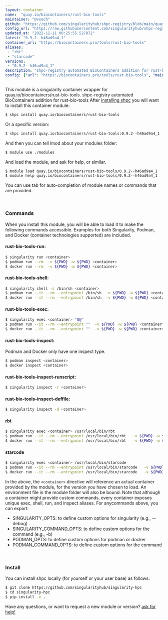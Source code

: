 ```yaml
---
layout: container
name:  "quay.io/biocontainers/rust-bio-tools"
maintainer: "@vsoch"
github: "https://github.com/singularityhub/shpc-registry/blob/main/quay.io/biocontainers/rust-bio-tools/container.yaml"
config_url: "https://raw.githubusercontent.com/singularityhub/shpc-registry/main/quay.io/biocontainers/rust-bio-tools/container.yaml"
updated_at: "2022-11-11 00:25:55.527872"
latest: "0.9.2--h46ad9a4_1"
container_url: "https://biocontainers.pro/tools/rust-bio-tools"
aliases:
 - "rbt"
 - "starcode"
versions:
 - "0.9.2--h46ad9a4_1"
description: "shpc-registry automated BioContainers addition for rust-bio-tools"
config: {"url": "https://biocontainers.pro/tools/rust-bio-tools", "maintainer": "@vsoch", "description": "shpc-registry automated BioContainers addition for rust-bio-tools", "latest": {"0.9.2--h46ad9a4_1": "sha256:7ab14141f8438fe52f5257e8a2d202fbd58841d129049ab9e2c87c862df601e2"}, "tags": {"0.9.2--h46ad9a4_1": "sha256:7ab14141f8438fe52f5257e8a2d202fbd58841d129049ab9e2c87c862df601e2"}, "docker": "quay.io/biocontainers/rust-bio-tools", "aliases": {"rbt": "/usr/local/bin/rbt", "starcode": "/usr/local/bin/starcode"}}
---
```


This module is a singularity container wrapper for quay.io/biocontainers/rust-bio-tools.
shpc-registry automated BioContainers addition for rust-bio-tools
After [installing shpc](#install) you will want to install this container module:


```bash
$ shpc install quay.io/biocontainers/rust-bio-tools
```

Or a specific version:

```bash
$ shpc install quay.io/biocontainers/rust-bio-tools:0.9.2--h46ad9a4_1
```

And then you can tell lmod about your modules folder:

```bash
$ module use ./modules
```

And load the module, and ask for help, or similar.

```bash
$ module load quay.io/biocontainers/rust-bio-tools/0.9.2--h46ad9a4_1
$ module help quay.io/biocontainers/rust-bio-tools/0.9.2--h46ad9a4_1
```

You can use tab for auto-completion of module names or commands that are provided.

<br>

### Commands

When you install this module, you will be able to load it to make the following commands accessible.
Examples for both Singularity, Podman, and Docker (container technologies supported) are included.

#### rust-bio-tools-run:

```bash
$ singularity run <container>
$ podman run --rm  -v ${PWD} -w ${PWD} <container>
$ docker run --rm  -v ${PWD} -w ${PWD} <container>
```

#### rust-bio-tools-shell:

```bash
$ singularity shell -s /bin/sh <container>
$ podman run --it --rm --entrypoint /bin/sh  -v ${PWD} -w ${PWD} <container>
$ docker run --it --rm --entrypoint /bin/sh  -v ${PWD} -w ${PWD} <container>
```

#### rust-bio-tools-exec:

```bash
$ singularity exec <container> "$@"
$ podman run --it --rm --entrypoint ""  -v ${PWD} -w ${PWD} <container> "$@"
$ docker run --it --rm --entrypoint ""  -v ${PWD} -w ${PWD} <container> "$@"
```

#### rust-bio-tools-inspect:

Podman and Docker only have one inspect type.

```bash
$ podman inspect <container>
$ docker inspect <container>
```

#### rust-bio-tools-inspect-runscript:

```bash
$ singularity inspect -r <container>
```

#### rust-bio-tools-inspect-deffile:

```bash
$ singularity inspect -d <container>
```


#### rbt

```bash
$ singularity exec <container> /usr/local/bin/rbt
$ podman run --it --rm --entrypoint /usr/local/bin/rbt   -v ${PWD} -w ${PWD} <container> -c " $@"
$ docker run --it --rm --entrypoint /usr/local/bin/rbt   -v ${PWD} -w ${PWD} <container> -c " $@"
```


#### starcode

```bash
$ singularity exec <container> /usr/local/bin/starcode
$ podman run --it --rm --entrypoint /usr/local/bin/starcode   -v ${PWD} -w ${PWD} <container> -c " $@"
$ docker run --it --rm --entrypoint /usr/local/bin/starcode   -v ${PWD} -w ${PWD} <container> -c " $@"
```



In the above, the `<container>` directive will reference an actual container provided
by the module, for the version you have chosen to load. An environment file in the
module folder will also be bound. Note that although a container
might provide custom commands, every container exposes unique exec, shell, run, and
inspect aliases. For anycommands above, you can export:

 - SINGULARITY_OPTS: to define custom options for singularity (e.g., --debug)
 - SINGULARITY_COMMAND_OPTS: to define custom options for the command (e.g., -b)
 - PODMAN_OPTS: to define custom options for podman or docker
 - PODMAN_COMMAND_OPTS: to define custom options for the command

<br>

### Install

You can install shpc locally (for yourself or your user base) as follows:

```bash
$ git clone https://github.com/singularityhub/singularity-hpc
$ cd singularity-hpc
$ pip install -e .
```

Have any questions, or want to request a new module or version? [ask for help!](https://github.com/singularityhub/singularity-hpc/issues)